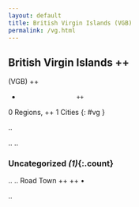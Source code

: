 ```yaml
---
layout: default
title: British Virgin Islands (VGB)
permalink: /vg.html
---
```



## British Virgin Islands   ++
(VGB)  ++
-                     ++
0 Regions, ++
1 Cities
{: #vg }

.. 




.. 
.. 


### Uncategorized _(1)_{:.count}


..
..
Road Town  ++
 ++
•




.. 
 

